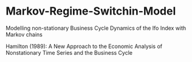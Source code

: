# Markov-Regime-Switchin-Model
Modelling non-stationary Business Cycle Dynamics of the Ifo Index with Markov chains

Hamilton (1989): A New Approach to the Economic Analysis of Nonstationary Time Series and the Business Cycle
